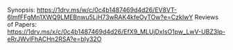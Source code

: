 Synopsis: https://1drv.ms/w/c/0c4b1487469d4d26/EV8VT-6lmfFFgMn1XWQ9LMEBnwu5LjH73wRAK4kfeOyTOw?e=CzkIwY
Reviews of Papers: https://1drv.ms/x/c/0c4b1487469d4d26/EfX9_MLUjDxIsO1pw_LwV-UBZ3Ip-eRrJWvlFhACHn2RSA?e=bIy32O
